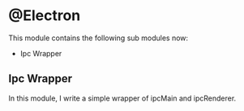 # @Electron

This module contains the following sub modules now:
- Ipc Wrapper

## Ipc Wrapper

In this module, I write a simple wrapper of ipcMain and ipcRenderer.
